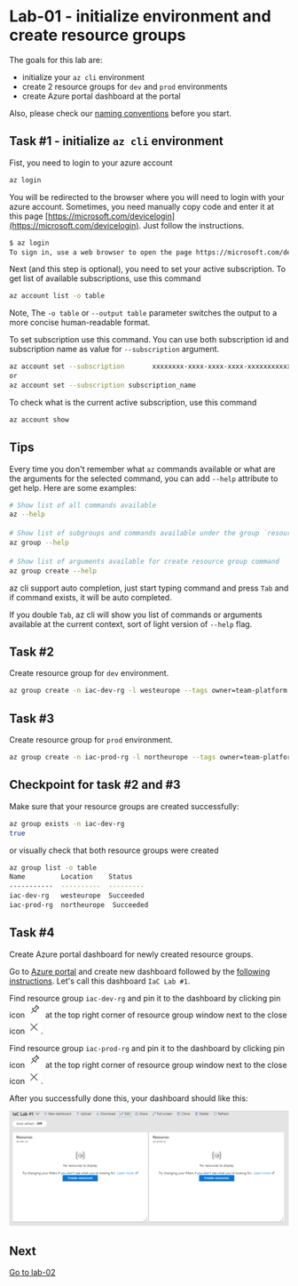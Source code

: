 # Lab-01 - initialize environment and create resource groups

The goals for this lab are:

* initialize your `az cli` environment
* create 2 resource groups for `dev` and `prod` environments
* create Azure portal dashboard at the portal

 Also, please check our [naming conventions](../../naming-conventions.md) before  you start.

## Task #1 - initialize `az cli` environment

Fist, you need to login to your azure account

```bash
az login
```

You will be redirected to the browser where you will need to login with your azure account. Sometimes, you need manually copy code and enter it at this page [https://microsoft.com/devicelogin](https://microsoft.com/devicelogin). Just follow the instructions.

```bash
$ az login
To sign in, use a web browser to open the page https://microsoft.com/devicelogin and enter the code DMBKTZBJL to authenticate.
```

Next (and this step is optional), you need to set your active subscription.
To get list of available subscriptions, use this command

```bash
az account list -o table
```

Note, The `-o table` or `--output table` parameter switches the output to a more concise human-readable format.

To set subscription use this command. You can use both subscription id and subscription name as value for `--subscription` argument.

```bash
az account set --subscription       xxxxxxxx-xxxx-xxxx-xxxx-xxxxxxxxxxxx
or
az account set --subscription subscription_name
```

To check what is the current active subscription, use this command

```bash
az account show
```

## Tips

Every time you don't remember what `az` commands available or what are the arguments for the selected command, you can add `--help` attribute to get help. Here are some examples:

```bash
# Show list of all commands available
az --help

# Show list of subgroups and commands available under the group `resource`
az group --help

# Show list of arguments available for create resource group command
az group create --help
```

az cli support auto completion, just start typing command and press `Tab` and if command exists, it will be auto completed.

If you double `Tab`, az cli will show you list of commands or arguments available at the current context, sort of light version of `--help` flag.

## Task #2

Create resource group for `dev` environment.

```bash
az group create -n iac-dev-rg -l westeurope --tags owner=team-platform env=dev description="Workshop #1 resources for dev environment"
```

## Task #3

Create resource group for `prod` environment.

```bash
az group create -n iac-prod-rg -l northeurope --tags owner=team-platform env=prod description="Workshop #1 resources for production environment" -o table
```

## Checkpoint for task #2 and #3

Make sure that your resource groups are created successfully:

```bash
az group exists -n iac-dev-rg
true
```

or visually check that both resource groups were created

```bash
az group list -o table
Name         Location    Status
-----------  ----------  ---------
iac-dev-rg   westeurope  Succeeded
iac-prod-rg  northeurope  Succeeded
```

## Task #4

Create Azure portal dashboard for newly created resource groups.

Go to [Azure portal](https://portal.azure.com/) and create new dashboard followed by the [following instructions](https://docs.microsoft.com/en-us/azure/azure-portal/azure-portal-dashboards). Let's call this dashboard `IaC Lab #1`. 

Find resource group `iac-dev-rg` and pin it to the dashboard by clicking pin icon ![pin](img/pin.png) at the top right corner of resource group window next to the close icon ![close](img/close.png).

Find resource group `iac-prod-rg` and pin it to the dashboard by clicking pin icon ![pin](img/pin.png) at the top right corner of resource group window next to the close icon ![close](img/close.png).

After you successfully done this, your dashboard should like this:

![dashboard](img/dashboard.png)

## Next

[Go to lab-02](../lab-02/readme.md)